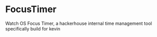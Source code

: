 # FocusTimer
Watch OS Focus Timer, a hackerhouse internal time management tool specifically build for kevin
